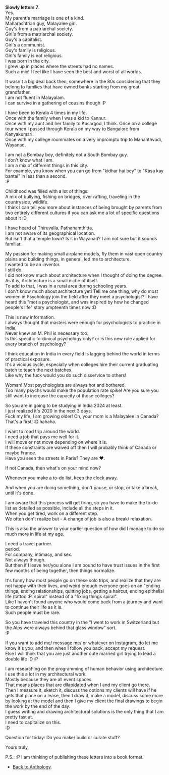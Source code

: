**Slowly letters 7**.  
Yes.  
My parent's marriage is one of a kind.  
Maharashtrian guy, Malayalee girl.  
Guy's from a patriarchal society.  
Girl's from a matriarchal society.  
Guy's a capitalist.  
Girl's a communist.  
Guy's family is religious.  
Girl's family is not religious.  
I was born in the city.  
I grew up in places where the streets had no names.  
Such a mix! I feel like I have seen the best and worst of all worlds.  

It wasn't a big deal back then, somewhere in the 80s considering that they belong to families that have owned banks starting from my great grandfather.  
I am not fluent in Malayalam.  
I can survive in a gathering of cousins though :P

I have been to Kerala 4 times in my life.  
Once with the family when I was a kid to Kannur.  
Once with my aunt and her family to Kasargod, I think.  Once on a college tour when I passed through Kerala on my way to Bangalore from Kanyakumari.  
Once with my college roommates on a very impromptu trip to Mananthvadi, Wayanad.  

I am not a Bombay boy, definitely not a South Bombay guy.  
I don't know what I am.  
I am a mix of different things in this city.  
For example, you know when you can go from "kidhar hai bey" to "Kasa kay bantai" in less than a second.  
:P

Childhood was filled with a lot of things.  
A mix of bullying, fishing on bridges, river rafting, traveling in the countryside, wildlife.  
I think I can tell you more about instances of being brought by parents from two entirely different cultures if you can ask me a lot of specific questions about it :D

I have heard of Thiruvalla, Pathanamthitta.  
I am not aware of its geographical location.  
But isn't that a temple town? Is it in Wayanad? I am not sure but it sounds familiar.  

My passion for making small airplane models, fly them in vast open country plains and building things, in general, led me to architecture.  
I wanted to be an inventor.  
I still do.  
I did not know much about architecture when I thought of doing the degree.  
As it is, Architecture is a small niche of itself.  
To add to that, I was in a rural area during schooling years.  
I don't know much about architecture yetI Tell me one thing, why do most women in Psychology join the field after they meet a psychologist? I have heard this "met a psychologist, and was inspired by how he changed people's life" story umpteenth times now :D

This is new information.  
I always thought that masters were enough for psychologists to practice in India.  
Never knew an M.  Phil is necessary too.  
Is this specific to clinical psychology only? or is this new rule applied for every branch of psychology?

I think education in India in every field is lagging behind the world in terms of practical exposure.  
It's a vicious cycle, especially when colleges hire their current graduating batch to teach the next batches.  
Like why the fuck would you do such disservice to others!

Woman! Most psychologists are always hot and bothered.  
Too many psychs would make the population rate spike! Are you sure you still want to increase the capacity of those colleges?

So you are in going to be studying in India 2024 at least.  
I just realized it's 2020 in the next 3 days.  
Fuck my life, I am growing older! Oh, your mom is a Malayalee in Canada? That's a first! :D hahaha.  

I want to road trip around the world.  
I need a job that pays me well for it.  
I will move or not move depending on where it is.  
If these constraints are waived off then I will probably think of Canada or maybe France.  
Have you seen the streets in Paris? They are ❤️.  

If not Canada, then what's on your mind now?

Whenever you make a to-do list, keep the clock away.  

And when you are doing something, don't pause, or stop, or take a break, until it's done.  

I am aware that this process will get tiring, so you have to make the to-do list as detailed as possible, include all the steps in it.  
When you get tired, work on a different step.  
We often don't realize but - A change of job is also a break/ relaxation.  

This is also the answer to your earlier question of how did I manage to do so much more in life at my age.  

I need a travel partner.  
period.  
For company, intimacy, and sex.  
Not always though.  
But then if I leave her/you alone I am bound to have trust issues in the first few months of being together, then things normalize.  

It's funny how most people go on these solo trips, and realize that they are not happy with their lives, and weird enough everyone goes on an "ending things, ending relationships, quitting jobs, getting a haircut, ending epithelial life (tattoo :P.  spiral" instead of a "fixing things spiral".  
Like I haven't found anyone who would come back from a journey and want to continue their life as it is.  
Such people must be rare.  

So you have traveled this country in the "I went to work in Switzerland but the Alps were always behind that glass window" sort.  
:P

If you want to add me/ message me/ or whatever on Instagram, do let me know it's you, and then when I follow you back, accept my request.  
Else I will think that you are just another cute married girl trying to lead a double life :D :P

I am researching on the programming of human behavior using architecture.  
I use this a lot in my architectural work.  
Mostly because they are all event spaces.  
That means places that are dilapidated when I and my client go there.  
Then I measure it, sketch it, discuss the options my clients will have if he gets that place on a lease, then I draw it, make a model, discuss some more by looking at the model and then I give my client the final drawings to begin the work by the end of the day.  
I guess writing and drawing architectural solutions is the only thing that I am pretty fast at.  
I need to capitalize on this.  
:D

Question for today: Do you make/ build or curate stuff?

Yours truly, 

P.S.: :P I am thinking of publishing these letters into a book format.  

- <a href="https://kushalsamant.github.io/anthology.html">Back to Anthology</a>.  